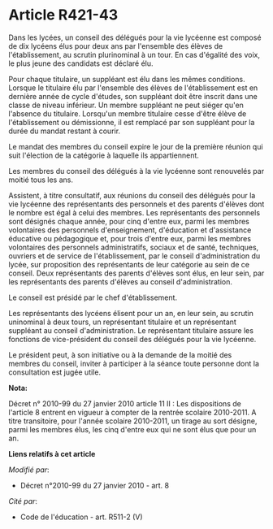 # Article R421-43

Dans les lycées, un conseil des délégués pour la vie lycéenne est composé de dix lycéens élus pour deux ans par l'ensemble
des élèves de l'établissement, au scrutin plurinominal à un tour. En cas d'égalité des voix, le plus jeune des candidats est
déclaré élu.

Pour chaque titulaire, un suppléant est élu dans les mêmes conditions. Lorsque le titulaire élu par l'ensemble des élèves de
l'établissement est en dernière année de cycle d'études, son suppléant doit être inscrit dans une classe de niveau inférieur.
Un membre suppléant ne peut siéger qu'en l'absence du titulaire. Lorsqu'un membre titulaire cesse d'être élève de
l'établissement ou démissionne, il est remplacé par son suppléant pour la durée du mandat restant à courir.

Le mandat des membres du conseil expire le jour de la première réunion qui suit l'élection de la catégorie à laquelle ils
appartiennent.

Les membres du conseil des délégués à la vie lycéenne sont renouvelés par moitié tous les ans. 

Assistent, à titre consultatif, aux réunions du conseil des délégués pour la vie lycéenne des représentants des personnels et
des parents d'élèves dont le nombre est égal à celui des membres. Les représentants des personnels sont désignés chaque
année, pour cinq d'entre eux, parmi les membres volontaires des personnels d'enseignement, d'éducation et d'assistance
éducative ou pédagogique et, pour trois d'entre eux, parmi les membres volontaires des personnels administratifs, sociaux et
de santé, techniques, ouvriers et de service de l'établissement, par le conseil d'administration du lycée, sur proposition
des représentants de leur catégorie au sein de ce conseil. Deux représentants des parents d'élèves sont élus, en leur sein,
par les représentants des parents d'élèves au conseil d'administration.

Le conseil est présidé par le chef d'établissement.

Les représentants des lycéens élisent pour un an, en leur sein, au scrutin uninominal à deux tours, un représentant titulaire
et un représentant suppléant au conseil d'administration. Le représentant titulaire assure les fonctions de vice-président du
conseil des délégués pour la vie lycéenne.

Le président peut, à son initiative ou à la demande de la moitié des membres du conseil, inviter à participer à la séance
toute personne dont la consultation est jugée utile.

**Nota:**

Décret n° 2010-99 du 27 janvier 2010 article 11 II : Les dispositions de l'article 8 entrent en vigueur à compter de la
rentrée scolaire 2010-2011. A titre transitoire, pour l'année scolaire 2010-2011, un tirage au sort désigne, parmi les
membres élus, les cinq d'entre eux qui ne sont élus que pour un an.

**Liens relatifs à cet article**

_Modifié par_:

  - Décret n°2010-99 du 27 janvier 2010 - art. 8

_Cité par_:

  - Code de l'éducation - art. R511-2 (V)
